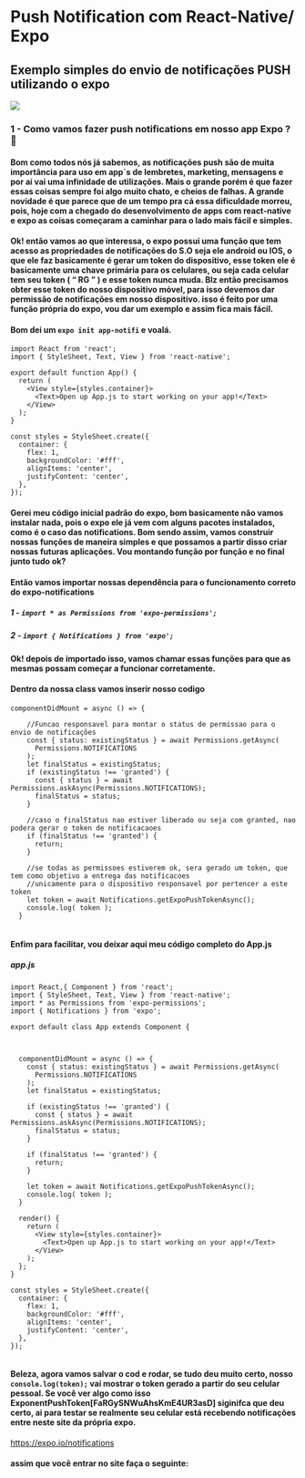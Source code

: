 # Push Notification com React-Native/ Expo
## Exemplo simples do envio de notificações PUSH utilizando o expo

<img src="https://braze-marketing-assets.s3.amazonaws.com/images/iOS12_1120x660_190325_133100.gif">

### 1 - Como vamos fazer push notifications em nosso app Expo ? 🤷‍ 
#### Bom como todos nós já sabemos, as notificações push são de muita importância para uso em app´s de lembretes, marketing, mensagens e por aí vai uma infinidade de utilizações. Mais o grande porém é que fazer essas coisas sempre foi algo muito chato, e cheios de falhas. A grande novidade é que parece que de um tempo pra cá essa dificuldade morreu, pois, hoje com a chegado do desenvolvimento de apps com react-native e expo as coisas começaram a caminhar para o lado mais fácil e simples.
#### Ok! então vamos ao que interessa, o expo possui uma função que tem acesso as propriedades de notificações do S.O seja ele android ou IOS, o que ele faz basicamente é gerar um token do dispositivo, esse token ele é basicamente uma chave primária para os celulares, ou seja cada celular tem seu token ( “ RG ” ) e esse token nunca muda. Blz então precisamos obter esse token do nosso dispositivo móvel, para isso devemos dar permissão de notificações em nosso dispositivo. isso é feito por uma função própria do expo, vou dar um exemplo e assim fica mais fácil. 
#### Bom dei um `expo init app-notifi` e voalá.
```
import React from 'react';
import { StyleSheet, Text, View } from 'react-native';

export default function App() {
  return (
    <View style={styles.container}>
      <Text>Open up App.js to start working on your app!</Text>
    </View>
  );
}

const styles = StyleSheet.create({
  container: {
    flex: 1,
    backgroundColor: '#fff',
    alignItems: 'center',
    justifyContent: 'center',
  },
});

```
#### Gerei meu código inicial padrão do expo, bom basicamente não vamos instalar nada, pois o expo ele já vem com alguns pacotes instalados, como é o caso das notifications. Bom sendo assim, vamos construir nossas funções de maneira simples e que possamos a partir disso criar nossas futuras aplicações. Vou montando função por função e no final junto tudo ok?

#### Então vamos importar nossas dependência para o funcionamento correto do expo-notifications
  ##### 1 - `import * as Permissions from 'expo-permissions';`
  ##### 2 - `import { Notifications } from 'expo';`

#### Ok! depois de importado isso, vamos chamar essas funções para que as mesmas possam começar a funcionar corretamente.
#### Dentro da nossa class vamos inserir nosso codigo
```
componentDidMount = async () => {

    //Funcao responsavel para montar o status de permissao para o envio de notificações 
    const { status: existingStatus } = await Permissions.getAsync(
      Permissions.NOTIFICATIONS
    );
    let finalStatus = existingStatus;
    if (existingStatus !== 'granted') {
      const { status } = await Permissions.askAsync(Permissions.NOTIFICATIONS);
      finalStatus = status;
    }
    
    //caso o finalStatus nao estiver liberado ou seja com granted, nao podera gerar o token de notificacaoes 
    if (finalStatus !== 'granted') {
      return;
    }
    
    //se todas as permissoes estiverem ok, sera gerado um token, que tem como objetivo a entrega das notificacoes 
    //unicamente para o dispositivo responsavel por pertencer a este token
    let token = await Notifications.getExpoPushTokenAsync();
    console.log( token );
  }
  
```

#### Enfim para facilitar, vou deixar aqui meu código completo do App.js 
##### app.js
```
import React,{ Component } from 'react';
import { StyleSheet, Text, View } from 'react-native';
import * as Permissions from 'expo-permissions';
import { Notifications } from 'expo';

export default class App extends Component {


        
  componentDidMount = async () => {
    const { status: existingStatus } = await Permissions.getAsync(
      Permissions.NOTIFICATIONS
    );
    let finalStatus = existingStatus;

    if (existingStatus !== 'granted') {
      const { status } = await Permissions.askAsync(Permissions.NOTIFICATIONS);
      finalStatus = status;
    }

    if (finalStatus !== 'granted') {
      return;
    }

    let token = await Notifications.getExpoPushTokenAsync();
    console.log( token );
  }
  
  render() {
    return (
      <View style={styles.container}>
        <Text>Open up App.js to start working on your app!</Text>
      </View>
    );
  };
}

const styles = StyleSheet.create({
  container: {
    flex: 1,
    backgroundColor: '#fff',
    alignItems: 'center',
    justifyContent: 'center',
  },
});


```
#### Beleza, agora vamos salvar o cod e rodar, se tudo deu muito certo, nosso `console.log(token);` vai mostrar o token gerado a partir do seu celular pessoal. Se você ver algo como isso ExponentPushToken[FaRGySNWuAhsKmE4UR3asD] siginifca que deu certo, ai para testar se realmente seu celular está recebendo notificações entre neste site da própria expo. 
<a href="https://expo.io/notifications">https://expo.io/notifications</a>
#### assim que você entrar no site faça o seguinte: 


